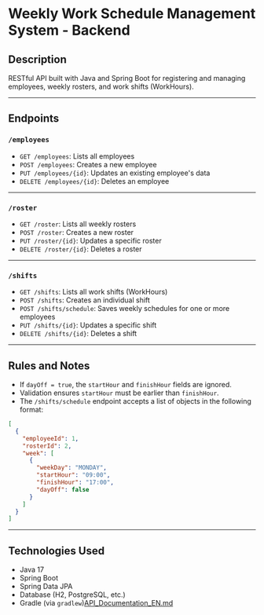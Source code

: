 # Weekly Work Schedule Management System - Backend

## Description
RESTful API built with Java and Spring Boot for registering and managing employees, weekly rosters, and work shifts (WorkHours).

---

## Endpoints

### `/employees`
- `GET /employees`: Lists all employees
- `POST /employees`: Creates a new employee
- `PUT /employees/{id}`: Updates an existing employee's data
- `DELETE /employees/{id}`: Deletes an employee

---

### `/roster`
- `GET /roster`: Lists all weekly rosters
- `POST /roster`: Creates a new roster
- `PUT /roster/{id}`: Updates a specific roster
- `DELETE /roster/{id}`: Deletes a roster

---

### `/shifts`
- `GET /shifts`: Lists all work shifts (WorkHours)
- `POST /shifts`: Creates an individual shift
- `POST /shifts/schedule`: Saves weekly schedules for one or more employees
- `PUT /shifts/{id}`: Updates a specific shift
- `DELETE /shifts/{id}`: Deletes a shift

---

## Rules and Notes
- If `dayOff = true`, the `startHour` and `finishHour` fields are ignored.
- Validation ensures `startHour` must be earlier than `finishHour`.
- The `/shifts/schedule` endpoint accepts a list of objects in the following format:

```json
[
  {
    "employeeId": 1,
    "rosterId": 2,
    "week": [
      {
        "weekDay": "MONDAY",
        "startHour": "09:00",
        "finishHour": "17:00",
        "dayOff": false
      }
    ]
  }
]
```

---

## Technologies Used
- Java 17
- Spring Boot
- Spring Data JPA
- Database (H2, PostgreSQL, etc.)
- Gradle (via `gradlew`)[API_Documentation_EN.md](API_Documentation_EN.md)